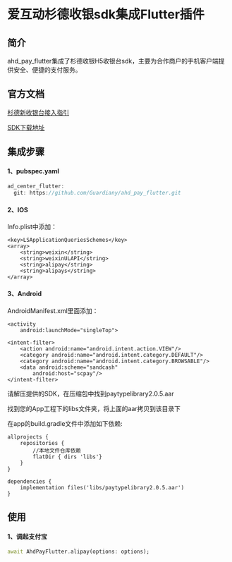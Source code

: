 # 爱互动杉德收银sdk集成Flutter插件

## 简介
  ahd_pay_flutter集成了杉德收银H5收银台sdk，主要为合作商户的手机客户端提供安全、便捷的支付服务。

## 官方文档
[杉德新收银台接入指引](https://www.yuque.com/docs/share/e098fee0-0830-4555-ba92-56d2ea0bce73#HtpFS)

[SDK下载地址](https://open.sandpay.com.cn/product/detail/43310/43781/)

## 集成步骤
#### 1、pubspec.yaml
```Dart
ad_center_flutter:
  git: https://github.com/Guardiany/ahd_pay_flutter.git
```

#### 2、IOS
Info.plist中添加：
```
<key>LSApplicationQueriesSchemes</key>
<array>
	<string>weixin</string>
    <string>weixinULAPI</string>
    <string>alipay</string>
    <string>alipays</string>
</array>
```

#### 3、Android

AndroidManifest.xml里面添加：
```
<activity
    android:launchMode="singleTop">

<intent-filter>
    <action android:name="android.intent.action.VIEW"/>
    <category android:name="android.intent.category.DEFAULT"/>
    <category android:name="android.intent.category.BROWSABLE"/>
    <data android:scheme="sandcash"
        android:host="scpay"/>
</intent-filter>
```
请解压提供的SDK，在压缩包中找到paytypelibrary2.0.5.aar

找到您的App⼯程下的libs⽂件夹，将上⾯的aar拷⻉到该⽬录下

在app的build.gradle⽂件中添加如下依赖:
```
allprojects {
    repositories {
        //本地⽂件仓库依赖
        flatDir { dirs 'libs'}
    }
}

dependencies {
    implementation files('libs/paytypelibrary2.0.5.aar')
}
```

## 使用

#### 1、调起支付宝
```Dart
await AhdPayFlutter.alipay(options: options);
```